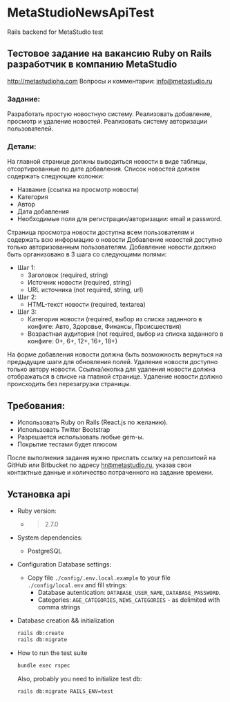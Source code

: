 # MetaStudioNewsApiTest
Rails backend for MetaStudio test

## Тестовое задание на вакансию Ruby on Rails разработчик в компанию MetaStudio

http://metastudiohq.com
Вопросы и комментарии: info@metastudio.ru

### Задание:

Разработать простую новостную систему. Реализовать добавление, просмотр и удаление новостей. Реализовать систему авторизации пользователей.

### Детали:

На главной странице должны выводиться новости в виде таблицы, отсортированные по дате добавления. Список новостей должен содержать следующие колонки:
  * Название (ссылка на просмотр новости)
  * Категория
  * Автор
  * Дата добавления
  * Необходимые поля для регистрации/авторизации: email и password.

Страница просмотра новости доступна всем пользователям и содержать всю информацию о новости
Добавление новостей доступно только авторизованным пользователям.
Добавление новости должно быть организовано в 3 шага со следующими полями:
  * Шаг 1:
    - Заголовок (required, string)
    - Источник новости (required, string)
    - URL источника (not required, string, url)
  * Шаг 2:
    - HTML-текст новости (required, textarea)
  * Шаг 3:
    - Категория новости (required, выбор из списка заданного в конфиге: Авто, Здоровье, Финансы, Происшествия)
    - Возрастная аудитория (not required, выбор из списка заданного в конфиге: 0+, 6+, 12+, 16+, 18+)

На форме добавления новости должна быть возможность вернуться на предыдущие шаги для обновления полей.
Удаление новости доступно только автору новости. Ссылка/кнопка для удаления новости должна отображаться в списке на главной странице. Удаление новости должно происходить без перезагрузки страницы.



## Требования:

* Использовать Ruby on Rails (React.js по желанию).
* Использовать Twitter Bootstrap
* Разрешается использовать любые gem-ы.
* Покрытие тестами будет плюсом

После выполнения задания нужно прислать ссылку на репозитоий на GitHub или Bitbucket по адресу hr@metastudio.ru, указав свои контактные данные и количество потраченного на задание времени.


## Установка api
* Ruby version:
  - > 2.7.0

* System dependencies:
  - PostgreSQL

* Configuration
  Database settings:
  - Copy file `./config/.env.local.example` to your file `./config/local.env` and fill strings:
    - Database autentication: `DATABASE_USER_NAME`, `DATABASE_PASSWORD`.
    - Categories: `AGE_CATEGORIES`, `NEWS_CATEGORIES` - as delimited with comma strings

* Database creation && initialization
  ```bash
  rails db:create
  rails db:migrate
  ```

* How to run the test suite
  ```bash
  bundle exec rspec
  ```

  Also, probably you need to initialize test db:
  ```bash
  rails db:migrate RAILS_ENV=test
  ```
